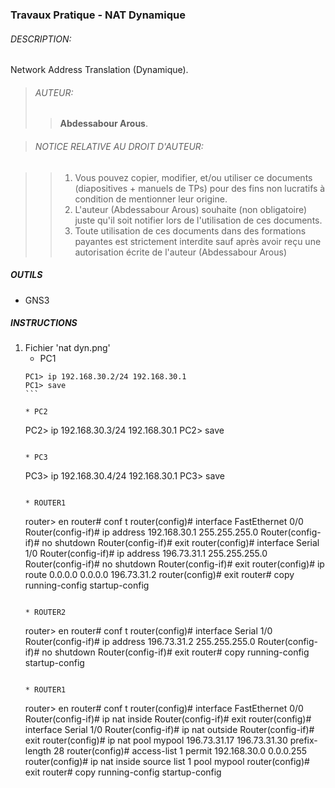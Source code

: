 ### Travaux Pratique - NAT Dynamique

###### DESCRIPTION:
Network Address Translation (Dynamique).

> ###### AUTEUR:
> > **Abdessabour Arous**.


> ###### NOTICE RELATIVE AU DROIT D'AUTEUR:

> >  1. Vous pouvez copier, modifier, et/ou utiliser ce documents (diapositives + manuels de TPs) pour des fins non lucratifs à condition de mentionner leur origine.
> >  2. L'auteur (Abdessabour Arous) souhaite (non obligatoire) juste qu'il soit notifier lors de l'utilisation de ces documents.
> >  3. Toute utilisation de ces documents dans des formations payantes est strictement interdite sauf après avoir reçu une autorisation écrite de l'auteur (Abdessabour Arous)


##### OUTILS
- GNS3

##### INSTRUCTIONS
1. Fichier 'nat dyn.png'
	* PC1
	````
	PC1> ip 192.168.30.2/24 192.168.30.1
	PC1> save
	```
	
	* PC2
	````
	PC2> ip 192.168.30.3/24 192.168.30.1
	PC2> save
	```
	
	* PC3
	````
	PC3> ip 192.168.30.4/24 192.168.30.1
	PC3> save
	```
	
	* ROUTER1
	````
	router> en
	router# conf t
	router(config)# interface FastEthernet 0/0
	Router(config-if)# ip address 192.168.30.1 255.255.255.0
	Router(config-if)# no shutdown
	Router(config-if)# exit
	router(config)# interface Serial 1/0
	Router(config-if)# ip address 196.73.31.1 255.255.255.0
	Router(config-if)# no shutdown
	Router(config-if)# exit
	router(config)# ip route 0.0.0.0 0.0.0.0 196.73.31.2
	router(config)# exit
	router# copy running-config startup-config
	```
	
	* ROUTER2
	````
	router> en
	router# conf t
	router(config)# interface Serial 1/0
	Router(config-if)# ip address 196.73.31.2 255.255.255.0
	Router(config-if)# no shutdown
	Router(config-if)# exit
	router# copy running-config startup-config
	```
	
	* ROUTER1
	````
	router> en
	router# conf t
	router(config)# interface FastEthernet 0/0
	Router(config-if)# ip nat inside
	Router(config-if)# exit
	router(config)# interface Serial 1/0
	Router(config-if)# ip nat outside
	Router(config-if)# exit
	router(config)# ip nat pool mypool 196.73.31.17 196.73.31.30 prefix-length 28
	router(config)# access-list 1 permit 192.168.30.0 0.0.0.255
	router(config)# ip nat inside source list 1 pool mypool 
	router(config)# exit
	router# copy running-config startup-config
	```
